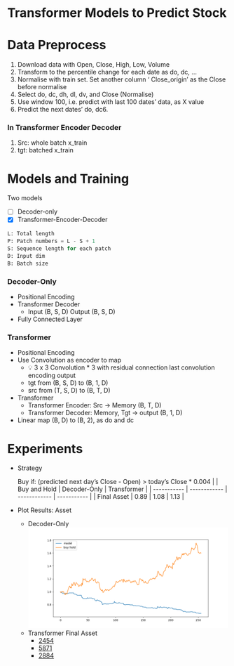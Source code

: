 # Transformer Models to Predict Stock 
# Data Preprocess

1. Download data with Open, Close, High, Low, Volume
2. Transform to the percentile change for each date as do, dc, …
3. Normalise with train set. Set another column ‘ Close_origin’ as the Close before normalise
4. Select do, dc, dh, dl, dv, and Close (Normalise)
5. Use window 100, i.e. predict with last 100 dates’ data, as X value
6. Predict the next dates’ do, dc6. 
### In Transformer Encoder Decoder
1. Src: whole batch x_train
2. tgt: batched x_train

# Models and Training
Two models
- [ ] Decoder-only 
- [x] Transformer-Encoder-Decoder
```python
L: Total length
P: Patch numbers = L - S + 1
S: Sequence length for each patch
D: Input dim
B: Batch size
```
### Decoder-Only
- Positional Encoding
- Transformer Decoder
    - Input (B, S, D) Output (B, S, D)
- Fully Connected Layer
### Transformer
- Positional Encoding
- Use Convolution as encoder to map
    - 💡 3 x 3 Convolution * 3 with residual connection last convolution encoding output   
    - tgt from (B, S, D) to (B, 1, D)  
    - src from (T, S, D) to (B, T, D)      
- Transformer
    - Transformer Encoder: Src → Memory (B, T, D) 
    - Transformer Decoder: Memory, Tgt → output (B, 1, D)
- Linear map (B, D) to (B, 2), as do and dc

# Experiments
- Strategy

    Buy if: (predicted next day’s Close - Open) > today’s Close * 0.004
    |             | Buy and Hold | Decoder-Only | Transformer |
    | ----------- | ------------ | ------------ | ----------- |
    | Final Asset |     0.89     |    1.08      |     1.13    |
    
- Plot Results: Asset
    - Decoder-Only
    ![alt text](https://github.com/KJJHHH/Stocks/blob/main/Stock_Individual_Transformer/Model-Decoder/Model_Result/Transformer-Decoder-Only_class2_5871_backtest.png)
    - Transformer Final Asset
        - [2454](https://github.com/KJJHHH/Stocks/blob/main/Stock_Individual_Transformer/Model-Transformer/Model_Result/TransEnDecoder-Window10-EL1-DL1-Hid128-NHead1_class2_2454_backtest.png)
        - [5871](https://github.com/KJJHHH/Stocks/blob/main/Stock_Individual_Transformer/Model-Transformer/Model_Result/TransEnDecoder-Window10-EL1-DL1-Hid128-NHead1_class2_5871_backtest.png)
        - [2884](https://github.com/KJJHHH/Stocks/blob/main/Stock_Individual_Transformer/Model-Transformer/Model_Result/TransEnDecoder-Window10-EL1-DL1-Hid128-NHead1_class2_2884_backtest.png)